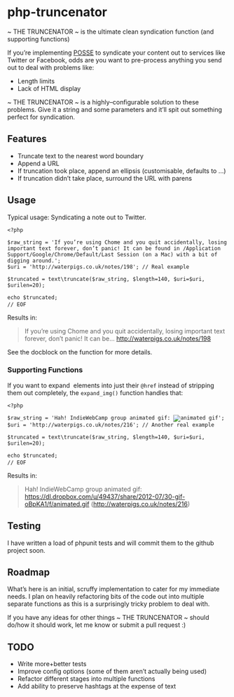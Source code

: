 php-truncenator
===============

~ THE TRUNCENATOR ~ is the ultimate clean syndication function (and supporting functions)

If you’re implementing [POSSE](http://indiewebcamp.com/POSSE) to syndicate your content out to services like Twitter or Facebook, odds are you want to pre-process anything you send out to deal with problems like:

* Length limits
* Lack of HTML display

~ THE TRUNCENATOR ~ is a highly–configurable solution to these problems. Give it a string and some parameters and it’ll spit out something perfect for syndication.

## Features

* Truncate text to the nearest word boundary
* Append a URL
* If truncation took place, append an ellipsis (customisable, defaults to …)
* If truncation didn’t take place, surround the URL with parens

## Usage

Typical usage: Syndicating a note out to Twitter.

<pre><code>&lt;?php

$raw_string = 'If you’re using Chome and you quit accidentally, losing important text forever, don’t panic! It can be found in /Application Support/Google/Chrome/Default/Last Session (on a Mac) with a bit of digging around.';
$uri = 'http://waterpigs.co.uk/notes/198'; // Real example

$truncated = text\truncate($raw_string, $length=140, $uri=$uri, $urilen=20);

echo $truncated;
// EOF</code> </pre>

Results in:

> If you’re using Chome and you quit accidentally, losing important text forever, don’t panic! It can be… http://waterpigs.co.uk/notes/198

See the docblock on the function for more details.

### Supporting Functions

If you want to expand <code><img></code> elements into just their <code>@href</code> instead of stripping them out completely, the <code>expand_img()</code> function handles that:

<pre><code>&lt;?php

$raw_string = 'Hah! IndieWebCamp group animated gif: <img src="https://dl.dropbox.com/u/49437/share/2012-07/30-gif-oBpKA1/f/animated.gif" alt="animated gif">';
$uri = 'http://waterpigs.co.uk/notes/216'; // Another real example

$truncated = text\truncate($raw_string, $length=140, $uri=$uri, $urilen=20);

echo $truncated;
// EOF</code> </pre>

Results in:

> Hah! IndieWebCamp group animated gif: https://dl.dropbox.com/u/49437/share/2012-07/30-gif-oBpKA1/f/animated.gif (http://waterpigs.co.uk/notes/216)

## Testing

I have written a load of phpunit tests and will commit them to the github project soon.

## Roadmap

What’s here is an initial, scruffy implementation to cater for my immediate needs. I plan on heavily refactoring bits of the code out into multiple separate functions as this is a surprisingly tricky problem to deal with.

If you have any ideas for other things ~ THE TRUNCENATOR ~ should do/how it should work, let me know or submit a pull request :)

## TODO

* Write more+better tests
* Improve config options (some of them aren’t actually being used)
* Refactor different stages into multiple functions
* Add ability to preserve hashtags at the expense of text